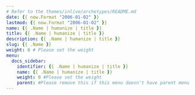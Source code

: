 ```yaml
---
# Refer to the themes/inlive/archetypes/README.md
date: {{ now.Format "2006-01-02" }}
lastmod: {{ now.Format "2006-01-02" }}
name: {{ .Name | humanize | title }}
title: {{ .Name | humanize | title }}
description: {{ .Name | humanize | title }}
slug: {{ .Name }}
weight: 0 # Please set the weight
menu:
  docs_sidebar:
    identifier: {{ .Name | humanize | title }}
    name: {{ .Name | humanize | title }}
    weight: 0 #Please set the weight
    parent: #Please remove this if this menu doesn't have parent menu
---
```

